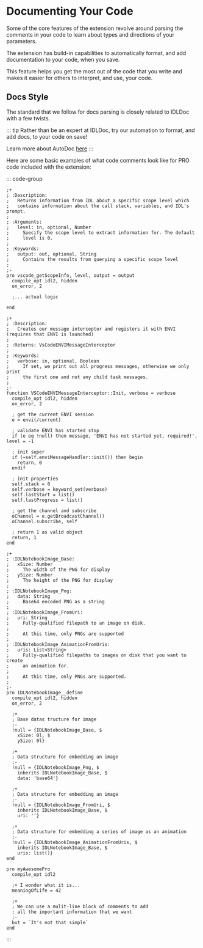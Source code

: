 # Documenting Your Code

Some of the core features of the extension revolve around parsing the comments in your code to learn about types and directions of your parameters.

The extension has build-in capabilities to automatically format, and add documentation to your code, when you save.

This feature helps you get the most out of the code that you write and makes it easier for others to interpret, and use, your code.

## Docs Style

The standard that we follow for docs parsing is closely related to IDLDoc with a few twists.

::: tip
Rather than be an expert at IDLDoc, try our automation to format, and add docs, to your code on save!

Learn more about AutoDoc [here](./auto_doc.md)
:::

Here are some basic examples of what code comments look like for PRO code included with the extension:

::: code-group

```idl [Procedure]
;+
; :Description:
;   Returns information from IDL about a specific scope level which
;   contains information about the call stack, variables, and IDL's prompt.
;
; :Arguments:
;   level: in, optional, Number
;     Specify the scope level to extract information for. The default
;     level is 0.
;
; :Keywords:
;   output: out, optional, String
;     Contains the results from querying a specific scope level
;
;-
pro vscode_getScopeInfo, level, output = output
  compile_opt idl2, hidden
  on_error, 2

  ;... actual logic

end
```

```idl [Function]
;+
; :Description:
;   Creates our message interceptor and registers it with ENVI (requires that ENVI is launched)
;
; :Returns: VsCodeENVIMessageInterceptor
;
; :Keywords:
;   verbose: in, optional, Boolean
;     If set, we print out all progress messages, otherwise we only print
;     the first one and not any child task messages.
;
;-
function VSCodeENVIMessageInterceptor::Init, verbose = verbose
  compile_opt idl2, hidden
  on_error, 2

  ; get the current ENVI session
  e = envi(/current)

  ; validate ENVI has started stop
  if (e eq !null) then message, 'ENVI has not started yet, required!', level = -1

  ; init super
  if (~self.enviMessageHandler::init()) then begin
    return, 0
  endif

  ; init properties
  self.stack = 0
  self.verbose = keyword_set(verbose)
  self.lastStart = list()
  self.lastProgress = list()

  ; get the channel and subscribe
  oChannel = e.getBroadcastChannel()
  oChannel.subscribe, self

  ; return 1 as valid object
  return, 1
end
```

```idl [Structure Definitions]
;+
; :IDLNotebookImage_Base:
;   xSize: Number
;     The width of the PNG for display
;   ySize: Number
;     The height of the PNG for display
;
; :IDLNotebookImage_Png:
;   data: String
;     Base64 encoded PNG as a string
;
; :IDLNotebookImage_FromUri:
;   uri: String
;     Fully-qualified filepath to an image on disk.
;
;     At this time, only PNGs are supported
;
; :IDLNotebookImage_AnimationFromUris:
;   uris: List<String>
;     Fully-qualified filepaths to images on disk that you want to create
;     an animation for.
;
;     At this time, only PNGs are supported.
;
;-
pro IDLNotebookImage__define
  compile_opt idl2, hidden
  on_error, 2

  ;+
  ; Base datas tructure for image
  ;-
  !null = {IDLNotebookImage_Base, $
    xSize: 0l, $
    ySize: 0l}

  ;+
  ; Data structure for embedding an image
  ;-
  !null = {IDLNotebookImage_Png, $
    inherits IDLNotebookImage_Base, $
    data: 'base64'}

  ;+
  ; Data structure for embedding an image
  ;-
  !null = {IDLNotebookImage_FromUri, $
    inherits IDLNotebookImage_Base, $
    uri: ''}

  ;+
  ; Data structure for embedding a series of image as an animation
  ;-
  !null = {IDLNotebookImage_AnimationFromUris, $
    inherits IDLNotebookImage_Base, $
    uris: list()}
end
```

```idl [Variables]
pro myAwesomePro
  compile_opt idl2

  ;+ I wonder what it is...
  meaningOfLife = 42

  ;+
  ; We can use a mulit-line block of comments to add
  ; all the important information that we want
  ;-
  but = `It's not that simple`
end
```

:::
